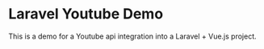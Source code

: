 # Laravel Youtube Demo

This is a demo for a Youtube api integration into a Laravel + Vue.js project.
